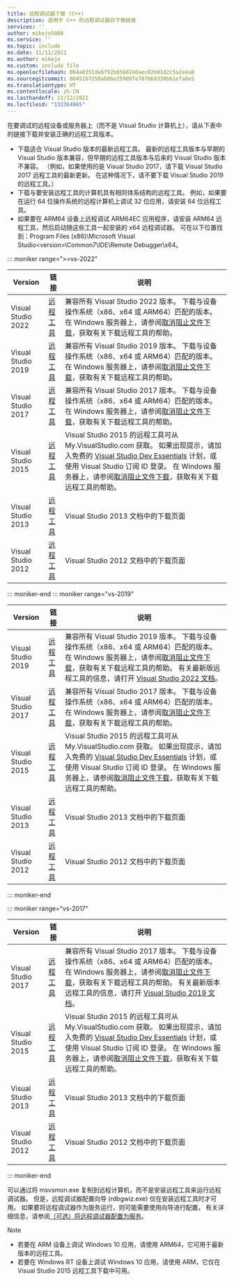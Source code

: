 ```yaml
---
title: 远程调试器下载 (C++)
description: 适用于 C++ 的远程调试器的下载链接
services: ''
author: mikejo5000
ms.service: ''
ms.topic: include
ms.date: 11/11/2021
ms.author: mikejo
ms.custom: include file
ms.openlocfilehash: 064a0351de6f92b650d246aec02b01d2c5a2e4a8
ms.sourcegitcommit: 00451b7258ab86e259d0fe787669330b61efa8e5
ms.translationtype: HT
ms.contentlocale: zh-CN
ms.lasthandoff: 11/12/2021
ms.locfileid: "132364965"
---
```

在要调试的远程设备或服务器上（而不是 Visual Studio 计算机上），请从下表中的链接下载并安装正确的远程工具版本。

- 下载适合 Visual Studio 版本的最新远程工具。 最新的远程工具版本与早期的 Visual Studio 版本兼容，但早期的远程工具版本与后来的 Visual Studio 版本不兼容。 （例如，如果使用的是 Visual Studio 2017，请下载 Visual Studio 2017 远程工具的最新更新。 在这种情况下，请不要下载 Visual Studio 2019 的远程工具。）
- 下载与要安装远程工具的计算机具有相同体系结构的远程工具。 例如，如果要在运行 64 位操作系统的远程计算机上调试 32 位应用，请安装 64 位远程工具。
- 如果要在 ARM64 设备上远程调试 ARM64EC 应用程序，请安装 ARM64 远程工具，然后启动随这些工具一起安装的 x64 远程调试器。 可在以下位置找到：Program Files (x86)\Microsoft Visual Studio\<version>\Common7\IDE\Remote Debugger\x64。

::: moniker range=">=vs-2022"

|Version|链接|说明|
|-|-|-|
|Visual Studio 2022|[远程工具](https://visualstudio.microsoft.com/downloads/#remote-tools-for-visual-studio-2022)|兼容所有 Visual Studio 2022 版本。 下载与设备操作系统（x86、x64 或 ARM64）匹配的版本。 在 Windows 服务器上，请参阅[取消阻止文件下载](../../debugger/remote-debugging-unblock-file-download.md)，获取有关下载远程工具的帮助。|
|Visual Studio 2019|[远程工具](https://visualstudio.microsoft.com/downloads#remote-tools-for-visual-studio-2019)|兼容所有 Visual Studio 2019 版本。 下载与设备操作系统（x86、x64 或 ARM64）匹配的版本。 在 Windows 服务器上，请参阅[取消阻止文件下载](../../debugger/remote-debugging-unblock-file-download.md)，获取有关下载远程工具的帮助。|
|Visual Studio 2017|[远程工具](https://my.visualstudio.com/Downloads?q=remote%20tools%20visual%20studio%202017)|兼容所有 Visual Studio 2017 版本。 下载与设备操作系统（x86、x64 或 ARM64）匹配的版本。 在 Windows 服务器上，请参阅[取消阻止文件下载](../../debugger/remote-debugging-unblock-file-download.md)，获取有关下载远程工具的帮助。|
|Visual Studio 2015|[远程工具](https://my.visualstudio.com/Downloads?q=remote%20tools%20visual%20studio%202015)|Visual Studio 2015 的远程工具可从 My.VisualStudio.com 获取。 如果出现提示，请加入免费的 [Visual Studio Dev Essentials](https://visualstudio.microsoft.com/dev-essentials/) 计划，或使用 Visual Studio 订阅 ID 登录。 在 Windows 服务器上，请参阅[取消阻止文件下载](../../debugger/remote-debugging-unblock-file-download.md)，获取有关下载远程工具的帮助。|
|Visual Studio 2013|[远程工具](/previous-versions/visualstudio/visual-studio-2013/bt727f1t(v=vs.120)#installing-the-remote-tools)|Visual Studio 2013 文档中的下载页面|
|Visual Studio 2012|[远程工具](/previous-versions/visualstudio/visual-studio-2012/bt727f1t(v=vs.110)#installing-the-remote-tools)|Visual Studio 2012 文档中的下载页面|

::: moniker-end
::: moniker range="vs-2019"

|Version|链接|说明|
|-|-|-|
|Visual Studio 2019|[远程工具](https://visualstudio.microsoft.com/downloads#remote-tools-for-visual-studio-2019)|兼容所有 Visual Studio 2019 版本。 下载与设备操作系统（x86、x64 或 ARM64）匹配的版本。 在 Windows 服务器上，请参阅[取消阻止文件下载](../../debugger/remote-debugging-unblock-file-download.md)，获取有关下载远程工具的帮助。 有关最新版远程工具的信息，请打开 [Visual Studio 2022 文档](../../debugger/remote-debugging.md?view=vs-2022&preserve-view=true)。|
|Visual Studio 2017|[远程工具](https://my.visualstudio.com/Downloads?q=remote%20tools%20visual%20studio%202017)|兼容所有 Visual Studio 2017 版本。 下载与设备操作系统（x86、x64 或 ARM64）匹配的版本。 在 Windows 服务器上，请参阅[取消阻止文件下载](../../debugger/remote-debugging-unblock-file-download.md)，获取有关下载远程工具的帮助。|
|Visual Studio 2015|[远程工具](https://my.visualstudio.com/Downloads?q=remote%20tools%20visual%20studio%202015)|Visual Studio 2015 的远程工具可从 My.VisualStudio.com 获取。 如果出现提示，请加入免费的 [Visual Studio Dev Essentials](https://visualstudio.microsoft.com/dev-essentials/) 计划，或使用 Visual Studio 订阅 ID 登录。 在 Windows 服务器上，请参阅[取消阻止文件下载](../../debugger/remote-debugging-unblock-file-download.md)，获取有关下载远程工具的帮助。|
|Visual Studio 2013|[远程工具](/previous-versions/visualstudio/visual-studio-2013/bt727f1t(v=vs.120)#installing-the-remote-tools)|Visual Studio 2013 文档中的下载页面|
|Visual Studio 2012|[远程工具](/previous-versions/visualstudio/visual-studio-2012/bt727f1t(v=vs.110)#installing-the-remote-tools)|Visual Studio 2012 文档中的下载页面|

::: moniker-end

::: moniker range="vs-2017"

|Version|链接|说明|
|-|-|-|
|Visual Studio 2017|[远程工具](https://my.visualstudio.com/Downloads?q=remote%20tools%20visual%20studio%202017)|兼容所有 Visual Studio 2017 版本。 下载与设备操作系统（x86、x64 或 ARM64）匹配的版本。 在 Windows 服务器上，请参阅[取消阻止文件下载](../../debugger/remote-debugging-unblock-file-download.md)，获取有关下载远程工具的帮助。 有关最新版本远程工具的信息，请打开 [Visual Studio 2019 文档](../../debugger/remote-debugging.md?view=vs-2019&preserve-view=true)。|
|Visual Studio 2015|[远程工具](https://my.visualstudio.com/Downloads?q=remote%20tools%20visual%20studio%202015)|Visual Studio 2015 的远程工具可从 My.VisualStudio.com 获取。 如果出现提示，请加入免费的 [Visual Studio Dev Essentials](https://visualstudio.microsoft.com/dev-essentials/) 计划，或使用 Visual Studio 订阅 ID 登录。 在 Windows 服务器上，请参阅[取消阻止文件下载](../../debugger/remote-debugging-unblock-file-download.md)，获取有关下载远程工具的帮助。|
|Visual Studio 2013|[远程工具](/previous-versions/visualstudio/visual-studio-2013/bt727f1t(v=vs.120)#installing-the-remote-tools)|Visual Studio 2013 文档中的下载页面|
|Visual Studio 2012|[远程工具](/previous-versions/visualstudio/visual-studio-2012/bt727f1t(v=vs.110)#installing-the-remote-tools)|Visual Studio 2012 文档中的下载页面|

::: moniker-end

可以通过将 msvsmon.exe 复制到远程计算机，而不是安装远程工具来运行远程调试器。 但是，远程调试器配置向导 (rdbgwiz.exe) 仅在安装远程工具时才可用。 如果要将远程调试器作为服务运行，则可能需要使用向导进行配置。 有关详细信息，请参阅[（可选）将远程调试器配置为服务](../../debugger/remote-debugging.md#bkmk_configureService)。

>[!NOTE]
>- 若要在 ARM 设备上调试 Windows 10 应用，请使用 ARM64，它可用于最新版本的远程工具。
>- 若要在 Windows RT 设备上调试 Windows 10 应用，请使用 ARM，它仅在 Visual Studio 2015 远程工具下载中可用。
